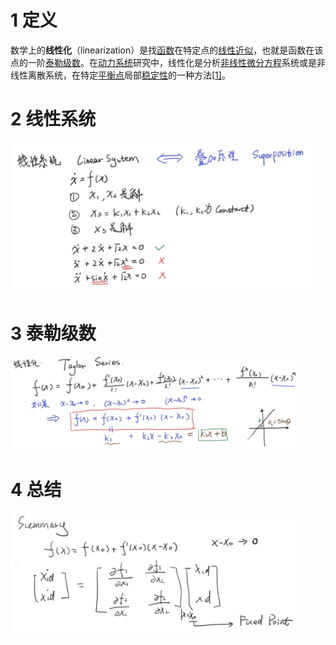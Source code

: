 # 1 定义

数学上的**线性化**（linearization）是找[函数](https://zh.wikipedia.org/wiki/函数)在特定点的[线性近似](https://zh.wikipedia.org/wiki/线性近似)，也就是函数在该点的一阶[泰勒级数](https://zh.wikipedia.org/wiki/泰勒级数)。在[动力系统](https://zh.wikipedia.org/wiki/动力系统)研究中，线性化是分析[非线性](https://zh.wikipedia.org/wiki/非線性系統)[微分方程](https://zh.wikipedia.org/wiki/微分方程)系统或是非线性离散系统，在特定[平衡点](https://zh.wikipedia.org/wiki/平衡点)局部[稳定性](https://zh.wikipedia.org/wiki/穩定性理論)的一种方法[[1\]](https://zh.wikipedia.org/wiki/線性化#cite_note-1)。



# 2 线性系统

<img src="线性化.images/image-20200419115526731.png" alt="image-20200419115526731" style="zoom:48%;" />



# 3 泰勒级数

<img src="线性化.images/image-20200419115832811.png" alt="image-20200419115832811" style="zoom:45%;" />



# 4 总结

<img src="线性化.images/image-20200419121346318.png" alt="image-20200419121346318" style="zoom:45%;" />
